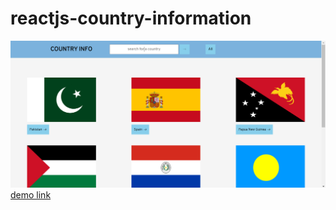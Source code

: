 # reactjs-country-information
![banner](https://github.com/pavanKumarKR2000/reactjs-country-information/blob/main/country-info.png)
[demo link](https://pavankumarkr2000.github.io/reactjs-country-information/)

